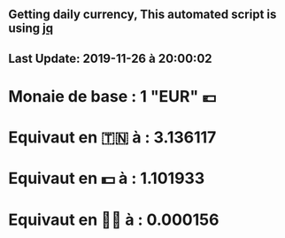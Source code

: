 ## Getting daily currency, This automated script is using [jq](https://stedolan.github.io/jq/)
## Last Update:  2019-11-26 à 20:00:02
 # Monaie de base : 1 "EUR" 💶 
 # Equivaut en 🇹🇳 à :  3.136117 
 # Equivaut en 💵 à : 1.101933
 # Equivaut en 🐱‍💻 à :  0.000156

